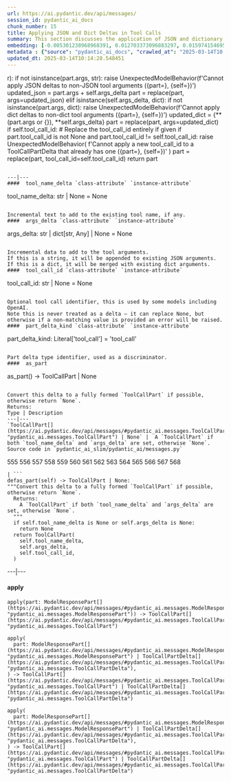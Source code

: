 ```yaml
---
url: https://ai.pydantic.dev/api/messages/
session_id: pydantic_ai_docs
chunk_number: 15
title: Applying JSON and Dict Deltas in Tool Calls
summary: This section discusses the application of JSON and dictionary deltas to tool arguments, highlighting the requirements for valid types and conditions for updates. It also addresses the management of `tool_call_id` during these operations.
embedding: [-0.005301238968968391, 0.012703373096883297, 0.015974154695868492, -0.016941914334893227, 0.018938684836030006, 0.003139093052595854, -0.03856337442994118, -0.019379688426852226, -0.013609882444143295, 0.02162146009504795, -0.004060914274305105, -0.04503143951296806, 0.028346775099635124, -0.039665885269641876, 0.002736370312049985, 0.009775594808161259, -0.038048870861530304, 0.002630713162943721, -0.01501864567399025, 0.06948267668485641, -0.0048142969608306885, -0.02793027088046074, 0.04571744427084923, 0.0057177431881427765, 0.010816855356097221, -0.03351632505655289, 0.02316497452557087, 0.013340380042791367, -0.028787780553102493, -0.03469233587384224, 0.028003772720694542, -0.016206907108426094, -0.022576969116926193, -0.004563169553875923, 0.006725315470248461, 0.011649862863123417, -0.01684391312301159, 0.024794241413474083, -0.0022861785255372524, 0.015925154089927673, 0.006694689858704805, -0.02827327512204647, -0.01917143724858761, 0.03689735755324364, -0.052577510476112366, 0.036333851516246796, -0.031066302210092545, 0.0011231828248128295, -0.026582758873701096, 0.009738844819366932, -0.003295282134786248, 0.013707883656024933, 0.009781720116734505, -0.003647472942247987, 0.0038250996731221676, -0.011478361673653126, -0.04517843946814537, -0.02000444382429123, 0.03829387202858925, -0.02173171192407608, -0.02299347333610058, -0.02423073537647724, 0.007748200558125973, 0.02770976908504963, -0.03829387202858925, 0.02832227572798729, -0.021792961284518242, 0.03260981664061546, -0.026631759479641914, -0.014663392677903175, 0.018926434218883514, 0.030061792582273483, -0.05997658148407936, -0.02012694627046585, 0.009922596625983715, -0.020469948649406433, -0.015729153528809547, 0.019440939649939537, 0.013646632432937622, -0.012378745712339878, -0.0030242481734603643, 0.013867135159671307, 0.012035742402076721, 0.0394698828458786, -0.03542734310030937, -0.03719136118888855, -0.030282294377684593, -0.031899310648441315, -0.006523188203573227, -0.024316485971212387, -0.030086291953921318, -0.026533758267760277, -0.007870701141655445, -0.01047997735440731, 0.044933438301086426, -0.002840496366843581, -0.013511881232261658, 0.0090038375928998, -0.02000444382429123, -0.0036076600663363934, 0.019195936620235443, -0.010100223124027252, 0.009824595414102077, 0.037436362355947495, 0.056742552667856216, -0.008685334585607052, 0.01321787852793932, -0.008495457470417023, -0.03981288522481918, -0.0035739722661674023, -0.04755496233701706, -0.015459650196135044, 0.009444842115044594, 0.024916741997003555, -0.018828433007001877, -0.011784614995121956, -0.027562767267227173, 0.06036858633160591, -0.018914183601737022, -0.06923767179250717, -0.056399546563625336, -0.07031568139791489, 0.02316497452557087, -0.024304237216711044, -0.017370669171214104, 0.021315207704901695, 0.004112977534532547, -0.014761393889784813, -0.030772298574447632, -0.01635390892624855, -0.00018777135119307786, 0.03701985999941826, -0.03684835880994797, 0.0008230548701249063, -0.0010604009730741382, -0.030625298619270325, -0.049637481570243835, 0.07256970554590225, -0.0372648611664772, 0.014663392677903175, -0.0013000438921153545, 0.0005355598987080157, -0.025651749223470688, -0.012243993580341339, -0.018362928181886673, 0.036995358765125275, -0.016611160710453987, 0.01756667159497738, -0.07379471510648727, 0.007337821181863546, 0.0057208058424293995, 0.015876153483986855, 0.014614392071962357, -0.004253854043781757, -0.004875547252595425, 0.01852218061685562, 0.017529919743537903, 0.04855947196483612, 0.03871037811040878, -0.007711450103670359, -0.03920038044452667, -0.013205628842115402, -0.04130740091204643, 0.01835067756474018, -0.03305082023143768, -0.033222321420907974, 0.012250118888914585, -0.022809721529483795, -0.07085468620061874, -0.0473344586789608, -0.01811792701482773, -0.06972768157720566, -0.027783270925283432, -0.01695416495203972, 0.019195936620235443, -0.022870972752571106, -0.03741186484694481, -0.054194528609514236, -0.0394698828458786, -0.004743858706206083, -0.0035800973419100046, 0.014700142666697502, -0.0970209464430809, -8.790417632553726e-05, -0.0654156357049942, -0.048314470797777176, 0.0027103389147669077, 0.040596894919872284, 0.002002894412726164, 0.025798751041293144, 0.017505420371890068, 0.017529919743537903, 0.043316420167684555, -0.0031207178253680468, -0.013426130637526512, -0.028959281742572784, 0.07482372969388962, 0.008654708974063396, 0.06134859472513199, 0.017199167981743813, 0.04596244543790817, 0.04615844786167145, 0.051352500915527344, -0.007772700395435095, 0.02189096249639988, 0.003684223396703601, -0.025676250457763672, -0.001711954129859805, -0.009009962901473045, -0.05821256712079048, -0.02300572395324707, -0.061446595937013626, -0.00950609240680933, 0.027464767917990685, 0.008740459568798542, -0.026264255866408348, -0.032462816685438156, 0.010283974930644035, 0.002111614216119051, 0.04378192499279976, -0.007509322836995125, 0.027072763070464134, 0.029718788340687752, -0.004474355839192867, -0.0225647184997797, -0.002483711577951908, 0.021266207098960876, -0.08227179944515228, 0.010369725525379181, 0.03170330822467804, -0.03562334552407265, -0.0236672293394804, -0.004146665334701538, -0.029228784143924713, 0.009971597231924534, -0.0691886693239212, -0.0093162152916193, -0.03787736967206001, 0.029571788385510445, 0.011453861370682716, -0.051695503294467926, -0.0021131455432623625, -0.013536381535232067, 0.02976778894662857, 0.020249446853995323, 0.011668238788843155, 0.02560274861752987, -0.03692185878753662, -0.002408679574728012, 0.02171946130692959, 0.04980898275971413, -0.010455477051436901, 0.026680760085582733, -0.01956344023346901, -0.040596894919872284, 0.015435149893164635, 0.012580872513353825, -0.001835986622609198, -0.056301549077034, 0.03621135279536247, 0.021364208310842514, -0.0053318641148507595, -0.028910281136631966, -0.0067743160761892796, -0.00817082915455103, 0.011815239675343037, 0.019771691411733627, 0.02954728715121746, 0.038269370794296265, 0.003108467673882842, 0.016476409509778023, 0.03177680820226669, 0.00986747071146965, -0.005778993479907513, -0.027195263653993607, -0.01338937971740961, 0.0375833660364151, 0.05747755989432335, 0.033614326268434525, -0.03285481780767441, 0.013597631826996803, -0.003647472942247987, 0.04081739857792854, -0.009610217995941639, -0.00605768384411931, -0.0042814165353775024, 0.0055646165274083614, -0.02328747697174549, -0.03525584191083908, -0.021266207098960876, -0.0032799693290144205, -0.01039422582834959, 0.025921251624822617, -0.059780582785606384, -0.022932222113013268, 0.0006086778012104332, 0.016059905290603638, -0.04334092140197754, -0.007858451455831528, -0.0462319478392601, -0.016219157725572586, 0.02360597997903824, -0.01211536768823862, 0.033565327525138855, -0.00022260763216763735, 0.01951443962752819, 0.0031222491525113583, -0.057281557470560074, 0.0006683971150778234, -0.04069489613175392, 0.033173322677612305, 0.05821256712079048, -0.03434933349490166, -0.0630636140704155, -0.0285427775233984, 0.0004639732651412487, 0.01369563303887844, 0.004403918050229549, 0.007699199952185154, -0.009101838804781437, 0.02937578596174717, -0.04873097315430641, 0.001275543705560267, 0.010706604458391666, -0.0027241201605647802, 0.052136506885290146, -0.027979271486401558, -0.011104732751846313, 0.014124386943876743, 0.010002221912145615, -0.03635835275053978, -0.015337148681282997, -0.025075994431972504, 0.016451910138130188, -0.002396429656073451, 0.04196890816092491, -0.008581208065152168, -0.007441947236657143, -0.026754260063171387, 0.03579484671354294, -0.07286370545625687, -0.021315207704901695, -0.03684835880994797, -0.03479033708572388, 0.009597968310117722, 0.015533151105046272, 0.0071173193864524364, 0.03750986605882645, -0.012096992693841457, 0.04640345275402069, -0.01668466255068779, -0.005163425114005804, 0.006866191979497671, 0.030845800414681435, -0.014945145696401596, 0.007546073291450739, 0.007595073897391558, -0.03327132388949394, -0.010087973438203335, -0.010192099027335644, -0.02078845165669918, 0.03897988051176071, 0.016941914334893227, -0.018191426992416382, -0.041552405804395676, 0.020139195024967194, -0.022417718544602394, -0.06134859472513199, -0.02168271131813526, -0.02278522215783596, 0.049465980380773544, 0.035549845546483994, -0.02295672334730625, 0.033785827457904816, -0.0495394803583622, -0.02412048541009426, 0.0156066520139575, -0.010424851439893246, 0.015949655324220657, 0.005803493782877922, 0.045423440635204315, 0.041772905737161636, -0.052675511687994, 0.008850711397826672, -0.0005535522359423339, 0.01341388002038002, 0.027685269713401794, -0.006455812603235245, -0.0006997880409471691, 0.0059811207465827465, 0.04743245989084244, -0.0616425983607769, -0.0018206739332526922, 0.00869758427143097, -0.005344114266335964, 0.0338103286921978, 0.028787780553102493, 0.029620787128806114, 0.02682776004076004, -0.012378745712339878, -0.00131688779219985, 0.028126273304224014, 0.002284647198393941, -0.056791551411151886, -0.001185199012979865, 0.053900524973869324, 0.04912297800183296, 0.009842970408499241, 0.03420233353972435, 0.019024435430765152, 0.06242660805583, -0.011521236971020699, 0.042213909327983856, -0.010614728555083275, 0.06943367421627045, -0.040155891329050064, 0.017431920394301414, 0.038783878087997437, 0.033295825123786926, -0.019036684185266495, -0.03991088643670082, -0.004737733397632837, -0.05311651527881622, -0.06203460320830345, -0.023311976343393326, 0.06595464050769806, 0.013646632432937622, -0.015974154695868492, 0.03907788172364235, -0.03341832384467125, 0.031899310648441315, 0.014369389973580837, 0.04557044431567192, -0.029302284121513367, 0.018926434218883514, -0.017211416736245155, -0.031237803399562836, 0.06134859472513199, -0.0026169316843152046, 0.03662785515189171, 0.015569901093840599, -0.02160920947790146, -0.014896145090460777, 0.037338364869356155, -0.06575863808393478, 0.04236091300845146, 0.004707108251750469, -0.025431247428059578, 0.020543450489640236, -0.01696641556918621, 0.0027271828148514032, 0.0195021890103817, 0.008372955955564976, -0.02133970707654953, -0.0004735436523333192, -0.05015198886394501, 0.05821256712079048, -0.012654373422265053, 0.06732665747404099, 2.2813454052084126e-05, 0.04895147681236267, 0.006210810504853725, -0.0005646539502777159, 0.013132127933204174, -0.03351632505655289, -0.035059839487075806, 0.0030625297222286463, -0.0022601468954235315, -0.02234421670436859, 0.011092483066022396, 0.0014646548079326749, 0.0729617103934288, 0.037117861211299896, 0.025455746799707413, -0.027856770902872086, -0.0071111940778791904, 0.04777546599507332, -0.009267214685678482, 0.010706604458391666, 0.01712566614151001, -0.016537660732865334, -0.04677095636725426, -0.0013015751028433442, -0.0009042118908837438, 0.0028175273910164833, 0.07256970554590225, -0.04319392144680023, 0.022846471518278122, -0.005922932643443346, -0.03814687207341194, -0.004158915486186743, -5.928866085014306e-05, -0.002900215797126293, -0.013254628516733646, 0.035280343145132065, 0.05968258157372475, -0.02116820588707924, 0.012556372210383415, 0.02162146009504795, -0.017591170966625214, -0.014834893867373466, -0.016758162528276443, 0.004722421057522297, -0.00023026396229397506, 0.03817136958241463, 0.009622468613088131, 0.03797537088394165, 0.023691730573773384, -0.030674297362565994, 0.04711395874619484, -0.058114565908908844, -0.009432591497898102, 0.025406746193766594, -0.007656324654817581, 0.007729825098067522, 0.02898378111422062, -0.034667838364839554, -0.0034116581082344055, 0.02655825763940811, 0.004664232954382896, -0.013891635462641716, -0.0011545737506821752, -0.029400285333395004, -0.01100673247128725, -0.002054957440122962, 0.004410042893141508, -0.012017366476356983, -0.014896145090460777, -0.0402538925409317, -0.0018712057499215007, 0.05649754777550697, 0.024291986599564552, 0.016537660732865334, 0.0012502777390182018, -0.009052838198840618, -0.009114088490605354, 0.01532489899545908, -0.0032156561501324177, -0.0014960458502173424, -0.0004057851911056787, 0.00618018489331007, 0.00468260794878006, 0.01477364357560873, 0.007282695733010769, 0.00922433938831091, 0.01873043179512024, 0.016010906547307968, -0.0076440745033323765, 0.002427054801955819, 0.0028542778454720974, -0.001023650635033846, -0.023703981190919876, 0.03535384312272072, -0.026509257033467293, 0.014087636955082417, 0.007999327965080738, 0.006780440919101238, 0.025896752253174782, -0.007815576158463955, -0.032021813094615936, 0.02050669863820076, 0.008317830972373486, 0.03498633950948715, 0.015055396594107151, -0.01873043179512024, 0.012133742682635784, 0.04956398159265518, -0.0034759712871164083, 0.003586222417652607, -0.008403581567108631, -0.01663566194474697, 0.01374463364481926, 0.0019584877882152796, -0.03060079738497734, -0.014822644181549549, -0.020212696865200996, 0.0059749954380095005, -0.021082455292344093, -0.03574584797024727, -0.02621525526046753, -0.01817917637526989, -0.02122945711016655, -0.0031222491525113583, -0.0142713887616992, -0.017431920394301414, 0.025896752253174782, -0.014589891768991947, -0.03420233353972435, 0.0036444105207920074, -0.027905771508812904, -0.026509257033467293, 0.0033350950106978416, 0.0016078280750662088, 0.011184358969330788, -0.026901261880993843, -0.01906118541955948, 0.026901261880993843, -0.0037730366457253695, 0.0001154190904344432, 0.022197214886546135, 0.000511825317516923, -0.05958458036184311, 0.0011829021386802197, 0.0372648611664772, -0.0285427775233984, -0.01828942820429802, 0.007209195289760828, 0.0009470873046666384, -0.03452083468437195, 0.01405088696628809, 0.01552090048789978, 0.0032524066045880318, -0.0026582758873701096, -0.008519957773387432, 0.004866359755396843, -0.0034116581082344055, -0.028812279924750328, 0.010345225222408772, 0.03787736967206001, -0.031164303421974182, -0.005405365023761988, -0.014283638447523117, 0.0028741841670125723, 0.008495457470417023, 0.04373292624950409, 0.008415832184255123, 0.02167046070098877, -0.010081848129630089, 0.003515784163028002, 0.02655825763940811, -0.015827154740691185, 0.02993929199874401, 0.03817136958241463, -0.008385206572711468, -0.0008552114595659077, 0.047309961169958115, 0.029473787173628807, -0.019036684185266495, 0.02146220952272415, -0.007846200838685036, -0.026043754070997238, 0.04258141294121742, 0.031678806990385056, -0.038612376898527145, 0.005769805982708931, 0.0270482636988163, -0.004933735355734825, 0.03991088643670082, -0.009677594527602196, -0.0012724811676889658, 0.030674297362565994, -0.05066649243235588, 0.006023996043950319, 0.012047992087900639, 0.014234638772904873, -0.008918086998164654, -0.020702701061964035, -0.02682776004076004, -0.04101339727640152, 0.005922932643443346, -0.02533324621617794, -0.015275898389518261, -0.01341388002038002, -0.00806670356541872, 0.01510439720004797, 0.039763886481523514, 0.04610944911837578, -0.010069597512483597, 0.026092752814292908, 0.008348456583917141, -0.020910954102873802, 0.04588894546031952, 0.02528424561023712, 0.0038710376247763634, 0.01817917637526989, 0.004305916838347912, 0.00730107119306922, -0.02211146429181099, 0.015263648703694344, 0.0327078178524971, -0.021253956481814384, -0.009561218321323395, -0.04650145396590233, -0.0011698863236233592, 0.01568015292286873, -0.02748926728963852, 0.0116376131772995, -0.02766076847910881, 0.004327354487031698, -0.01319337822496891, -0.008703709580004215, -0.037779368460178375, -0.019612440839409828, -0.03981288522481918, 0.05796756222844124, 0.04610944911837578, 0.014810393564403057, 0.004933735355734825, -0.020592451095581055, -0.05664455145597458, 0.003531096735969186, -0.01912243664264679, -0.03493734076619148, -0.003518846817314625, -0.04030289128422737, -0.0027516831178218126, 0.027685269713401794, 0.026043754070997238, 0.02399798296391964, -0.03158080577850342, 0.0048142969608306885, -0.007723700255155563, -0.010927106253802776, -0.012764624319970608, 0.00739907193928957, 0.012838125228881836, 0.03155630826950073, 0.029253283515572548, 0.009022212587296963, -0.023703981190919876, 0.017150167375802994, -0.03750986605882645, 0.000366929336450994, -0.012678873725235462, 0.005886182188987732, -0.03520684316754341, -0.032462816685438156, 0.04003338888287544, 0.021817462518811226, -0.015594401396811008, -0.00981234572827816, 0.027097264304757118, 0.02129070647060871, -0.016047656536102295, 0.009873596020042896, -0.007735950406640768, -0.018877433612942696, 0.021192705258727074, -0.010590228252112865, 0.024598238989710808, 0.015704652294516563, -0.024034732952713966, -0.0005378567730076611, -0.014565391466021538, -0.035059839487075806, -0.007319446187466383, -0.032511815428733826, 0.027513766661286354, -0.018166925758123398, 0.03358982503414154, -0.000609826238360256, 0.007478697691112757, 0.0032125937286764383, -0.0015412181382998824, 0.0025985564570873976, 0.026337755843997, -0.03897988051176071, -0.023030223324894905, -0.03398182988166809, 0.012194993905723095, 0.016451910138130188, 0.0019554253667593002, 0.0060974969528615475, 0.03180130943655968, -0.01850992999970913, -0.028199773281812668, 0.007435822393745184, 0.0004448324616532773, -0.0012303713010624051, -0.001046619494445622, 0.0017318605678156018, 0.017934175208210945, -0.03241381421685219, -0.0003590816049836576, 0.040204890072345734, -0.006792691070586443, 0.005962745286524296, -0.0049612983129918575, 0.0003246281703468412, -0.01372013334184885, 0.00014728853420820087, 0.01778717339038849, -0.03577034920454025, -0.00687231682240963, 0.030968300998210907, 0.025529248639941216, -0.03770586475729942, -0.022870972752571106, 0.0032646567560732365, 0.006363936699926853, -0.017542170360684395, 0.0221727155148983, 0.04091539606451988, 0.03158080577850342, 0.0028588715940713882, -0.030282294377684593, 0.013315879739820957, -0.09143488854169846, -0.01885293237864971, 0.08261480182409286, -0.015753652900457382, 0.037436362355947495, -0.01111085806041956, -0.028395775705575943, 0.028689779341220856, -0.017137916758656502, -0.029645288363099098, 0.025480248034000397, -0.009156963787972927, -0.016255907714366913, 0.009738844819366932, 0.036554355174303055, 0.01945318840444088, 0.00010737995035015047, -0.004792859312146902, 0.012341994792222977, -0.02190321311354637, -0.011025107465684414, 0.03780386596918106, 0.015569901093840599, -0.005007236264646053, -0.03064979799091816, 0.008403581567108631, -0.0029752475675195456, 0.009634718298912048, 0.030404794961214066, 0.025088243186473846, 0.018644681200385094, 0.011453861370682716, -0.011643738485872746, -0.01746867038309574, -0.02660725824534893, 0.030233293771743774, 0.011968366801738739, 0.011349735781550407, 0.048755474388599396, -0.017113415524363518, 0.03768136724829674, -0.03513334318995476, 0.04035189375281334, 0.03834287449717522, 0.020139195024967194, 0.004030289128422737, -0.020531199872493744, 0.0032799693290144205, 0.030135292559862137, 0.034006331115961075, -0.018705932423472404, -0.008330080658197403, -0.025137243792414665, -0.024818740785121918, 0.06076059117913246, 0.022589219734072685, -0.0432429201900959, -0.025259746238589287, 0.028910281136631966, 0.03187480941414833, 0.027758769690990448, -0.0032340313773602247, -0.005001110956072807, -0.0023336478043347597, -0.007889077067375183, -0.022687220945954323, -0.007319446187466383, 0.015876153483986855, -0.025210745632648468, -0.01078010443598032, -0.011619238182902336, 0.0031023425981402397, -0.0049612983129918575, -0.01756667159497738, -0.03513334318995476, 0.0014194825198501348, -0.011337485164403915, -0.012268493883311749, -0.01846092939376831, -0.006743690464645624, 0.04067039489746094, -0.007601198740303516, -0.010051222518086433, 0.018081175163388252, -0.017137916758656502, -0.005729993339627981, 0.017934175208210945, 0.0032370940316468477, 0.007558323442935944, 0.01641516014933586, 0.028591778129339218, 0.030674297362565994, 0.04289991781115532, -0.06080958992242813, -0.05497853457927704, -0.010602477937936783, -0.018987685441970825, 0.013426130637526512, -0.002984435297548771, -0.008660834282636642, -0.03973938524723053, 0.03131130337715149, -0.0225647184997797, -0.03657885640859604, -0.033344823867082596, -0.006333311554044485, 0.00875883549451828, 0.01830167882144451, -0.006915192119777203, 0.04289991781115532, 0.022099215537309647, 0.02156020887196064, 0.007307196035981178, 0.028591778129339218, -0.018705932423472404, -0.006186310201883316, 0.06639564782381058, -0.009169214405119419, -0.013205628842115402, -0.00022011932742316276, -0.02748926728963852, 0.013352629728615284, 0.022037964314222336, 0.015814904123544693, -0.026680760085582733, 0.04757946357131004, -0.004119102377444506, 0.02378973178565502, -0.0017992362845689058, -0.02050669863820076, 0.04346342384815216, 0.009720469824969769, -0.034226831048727036, 0.03498633950948715, -0.0008781804353930056, 0.025431247428059578, 0.037607867270708084, -0.006327186711132526, -0.0030150606762617826, -0.0036780983209609985, -0.020714951679110527, -0.0052216132171452045, 0.046697452664375305, -0.01596190594136715, -0.013021877035498619, 0.004474355839192867, 0.011827490292489529, -0.021939963102340698, 0.009328465908765793, -0.02783227153122425, -0.016010906547307968, 0.01806892640888691, -0.003782224375754595, 0.008924211375415325, -0.01343838032335043, 0.01656216010451317, -0.008085078559815884, -0.038048870861530304, -0.009555093012750149, 0.005809619091451168, -0.006455812603235245, 0.036725856363773346, -0.016317158937454224, -0.028959281742572784, -0.01108635775744915, -0.013805883936583996, -0.006106684450060129, -0.009187589399516582, -0.015067646279931068, 0.019857443869113922, -0.003067123470827937, 0.04211590811610222, 0.006284310948103666, -0.02084970287978649, 0.003984351176768541, 0.022086964920163155, 3.3197343327628914e-06, 0.012813624925911427, 0.016880664974451065, 0.04983348399400711, -0.04206690937280655, 0.01989419385790825, 0.013989635743200779, -0.00590149499475956, 0.019661441445350647, -0.03770586475729942, 0.009040587581694126, 0.026754260063171387, 0.012495121918618679, -0.016696913167834282, 0.04539894312620163, 0.03652985394001007, -0.024867741391062737, 0.021253956481814384, -0.009352966211736202, 0.020163696259260178, 0.04463943466544151, 0.015998655930161476, 0.012458370998501778, 0.01460214238613844, -0.032462816685438156, 0.08016478270292282, -0.00042607446084730327, 0.0022264590952545404, 0.0379018671810627, 0.026582758873701096, -0.009022212587296963, -0.024414487183094025, -0.0013352630194276571, 0.028297774493694305, 0.006177122704684734, -0.009659218601882458, -0.003534159390255809, -0.0025924313813447952, -0.017836173996329308, -0.02555374801158905, -0.01460214238613844, 0.010143098421394825, -0.006804941222071648, -0.029008282348513603, -0.018999934196472168, -0.022687220945954323, 0.0323893167078495, -0.022246215492486954, -0.008630208671092987, 0.035672347992658615, -0.018779432401061058, 0.0699726790189743, 0.03474133834242821, -0.012740124017000198, -0.03430033475160599, 0.004275291692465544, -0.052675511687994, 0.003635222790762782, 0.03515784069895744, -0.03393283113837242, 0.006841691676527262, -0.03268331661820412, -0.0323893167078495, 0.045864444226026535, 0.024904491379857063, 0.020212696865200996, 0.01835067756474018, -0.022809721529483795, 0.010731104761362076, -0.005013361107558012, 0.019771691411733627, 0.02443898841738701, 0.02611725404858589, 0.00634556170552969, -0.0030012791976332664, 0.0062444983050227165, 0.020653700456023216, 0.01906118541955948, 0.03087029978632927, -0.024193985387682915, 0.00873433519154787, 0.041601404547691345, -0.00922433938831091, 0.020702701061964035, 0.004330417141318321, 0.044100429862737656, 0.01613340713083744, 0.0180076751857996, -0.04162590578198433, -0.009555093012750149, 0.0051940507255494595, 0.0033871580380946398, 0.05005398765206337, 0.04228740930557251, -0.014442890882492065, 0.040204890072345734, 0.013818134553730488, 0.01723591797053814, 0.02788127027451992, -0.0375833660364151, -0.01778717339038849, -0.02876327931880951, 0.040547892451286316, -0.02638675644993782, -0.017591170966625214, -0.03138480335474014, 0.022919973358511925, 0.025676250457763672, 0.02660725824534893, -0.061103593558073044, -0.0028619340155273676, -0.03748536482453346, 0.012452245689928532, -0.011000607162714005, -0.004532543942332268, 0.009169214405119419, 0.007656324654817581, -0.0001324544136878103, 0.0001904510718304664, 0.0043212296441197395, -0.002702682511880994, -0.0019998319912701845, -0.0079013267531991, 0.015153396874666214, 0.032462816685438156, -0.003959850873798132, 0.021413208916783333, 0.014406139962375164, 0.022919973358511925, -0.002702682511880994, 0.006272060796618462, -0.03165430948138237, 0.0034637211356312037, -0.006149559747427702, -0.014038636349141598, -0.006578314118087292, 0.010234974324703217, 0.047971464693546295, 0.028567276895046234, 0.04385542497038841, -0.04341442137956619, 0.005589116830378771, -0.01734616793692112, 0.02920428477227688, -0.0017487044679000974, 0.036162350326776505, 0.03750986605882645, 0.02888578176498413, 0.028077272698283195, -0.05586054176092148, -0.01266662310808897, -0.018877433612942696, -0.009775594808161259, -0.017333919182419777, 0.01094548124819994, -0.013450630940496922, 0.010345225222408772, -0.0050746118649840355, -0.018656931817531586, -0.0020488323643803596, -0.044590432196855545, 0.004137477837502956, -0.027685269713401794, -0.030110793188214302, 0.008176954463124275, -0.0186324305832386, -0.037779368460178375, 0.013132127933204174, 0.0017563608707860112, -0.013818134553730488, 0.013903885148465633, 0.020580200478434563, -0.0036444105207920074, 0.0019676752854138613, 0.07163869589567184, 0.010908731259405613, 0.03104180097579956, 0.018987685441970825, -0.009695969521999359, 0.02954728715121746, -0.004063976928591728, 0.0014363264199346304, -0.018338428810238838, -0.034888338297605515, -0.030110793188214302, 0.03670135512948036, -0.005145050119608641, 0.03621135279536247, 0.02555374801158905, -0.0075215729884803295, -0.011686613783240318, 0.02006569504737854, 0.023630479350686073, 0.012090867385268211, 0.011165983974933624, 0.017027664929628372, -0.02616625465452671, -0.03064979799091816, 0.01801992580294609, -0.004566231742501259, 0.014455140568315983, -0.03454533591866493, 0.02239321731030941, 0.00928559061139822, -0.02577424980700016, -0.005684055387973785, 0.0032034062314778566, -0.025088243186473846, -0.0019094872986897826, 0.0022111465223133564, 0.01635390892624855, -0.023030223324894905, -0.00634556170552969, -0.01479814387857914, 0.020077945664525032, -0.02611725404858589, 0.0012487465282902122, -0.011466111056506634, 0.010871980339288712, -0.014161137863993645, 0.01507989689707756, -0.022638220340013504, 0.0220134649425745, 0.019085684791207314, -0.0021422395948320627, -0.03939638286828995, 0.004651982802897692, -0.02494124323129654, -0.004826547112315893, -0.018975434824824333, 0.001897237147204578, 0.026950262486934662, -0.006976442877203226, -0.002397960750386119, -0.04044989496469498, 0.022601470351219177, 0.008568958379328251, 0.027979271486401558, 0.012850374914705753, -0.022797470912337303, 0.0013061689678579569, -0.04478643462061882, -0.009940971620380878, 0.03964138403534889, -0.02993929199874401, 0.01929393783211708, 0.02127845771610737, -0.008703709580004215, 0.014847144484519958, 0.013315879739820957, -0.010657603852450848, -0.04042539373040199, 0.018424179404973984, -0.007882951758801937, -0.0054543656297028065, -0.041821908205747604, -0.004835734609514475, 0.016255907714366913, -0.02739126607775688, -0.0323893167078495, 0.01739516854286194, 0.004067039582878351, -0.027317766100168228, 0.024083733558654785, 0.02976778894662857, -0.007386821787804365, -0.0071173193864524364, 0.009824595414102077, 0.008666959591209888, -0.02184196189045906, -0.006780440919101238, -0.0021361145190894604, 0.022160464897751808, 0.04784896597266197, 0.034667838364839554, -0.014908394776284695, 0.03307532146573067, 0.03280581906437874, -0.0002871121687348932, 0.014589891768991947, 0.0050746118649840355, 0.005757555831223726, -0.003638285445049405, 0.018191426992416382, 0.026509257033467293, 0.019538940861821175, -0.002713401336222887, 0.016096657142043114, 0.0012074023252353072, -0.01228074450045824, -0.0008131016511470079, 0.05581154301762581, -0.019992195069789886, -0.018436430022120476, 0.02278522215783596, 0.001825267798267305, 0.013989635743200779, 0.029571788385510445, -0.010002221912145615, 0.018497679382562637, 0.005962745286524296, -0.022197214886546135, -0.037779368460178375, 0.00873433519154787, -0.02061695046722889, -0.015704652294516563, 0.02582325041294098, -0.03802436962723732, -0.03493734076619148, -0.003999663982540369, -0.01180911436676979, -0.049906983971595764, -0.02560274861752987, 0.02372848056256771, -0.025970252230763435, -0.001892643398605287, 0.036799356341362, -0.01852218061685562, -0.007882951758801937, -0.010737229138612747, 0.020653700456023216, 0.015165647491812706, -0.009414216503500938, 0.004327354487031698, 0.004302854184061289, -0.001035135006532073, 0.002080989070236683, -0.013854884542524815, -0.004207916092127562, -0.033785827457904816, 0.008054452948272228, -0.025847751647233963, -0.017419669777154922, 0.007313320878893137, 0.013548632152378559, -0.019048934802412987, 0.025186244398355484, -0.018056675791740417, 0.002520462032407522, 0.031237803399562836, -0.017615672200918198, 0.025235245004296303, 0.010296225547790527, 0.003286094404757023, -0.012960625812411308, 0.00023198663257062435, 0.01247062161564827, 0.02783227153122425, 0.024732990190386772, -0.010933231562376022, 0.01394063513725996, -0.015092146582901478, -2.9309367164387368e-05, -0.02959628775715828, -0.02328747697174549, 0.016537660732865334, 0.007270445581525564, 0.016721412539482117, -0.01873043179512024, 0.0065109385177493095, 0.013426130637526512, -0.021707210689783096, -0.008685334585607052, -0.027856770902872086, 0.031188802793622017, 0.01568015292286873, -0.004719358403235674, -0.0008490863838233054, 0.024022484198212624, 0.03606434911489487, -0.006676314864307642, 0.007533823139965534, -0.003956788685172796, 0.0076685743406414986, 0.008085078559815884, 0.009977721609175205, 0.0012724811676889658, 0.004979673307389021, -0.01507989689707756, 0.020310698077082634, 0.001636922126635909, -0.007245945278555155, 0.004780609160661697, -0.01745641976594925, 0.01477364357560873, 0.01507989689707756, 0.027170764282345772, -0.006853941828012466, 0.020212696865200996, -0.008893586695194244, -0.009849095717072487, 0.02223396673798561, 0.012415495701134205, -0.041601404547691345, -0.0017839235952124, -0.003766911569982767, 0.02478199079632759, 0.004909235052764416, 0.005748368334025145, -0.012213368900120258, 0.015422900207340717, 0.029718788340687752, 0.015937404707074165, 0.04319392144680023, 0.013046376407146454, -0.042213909327983856, -0.0055952416732907295, 0.028150774538517, 0.008017702959477901, -0.012256244197487831, -0.01679491251707077, 0.00697031756862998, 0.008115704171359539, -0.00644356245175004, -0.0054543656297028065, 0.03775486722588539, 0.010822980664670467, 0.01978394202888012, -0.012096992693841457, 0.007699199952185154, 0.01718691736459732, -0.004624419845640659, 0.003341220086440444, 0.01852218061685562, 0.01663566194474697, 0.037999868392944336, 0.02726876549422741, -0.004406980238854885, 0.0015037021366879344, 0.01967369206249714, 0.03464333713054657, -0.026631759479641914, -0.013046376407146454, 0.02483099140226841, -0.014344889670610428, 0.0039077880792319775, 0.005359427072107792, 0.010651478543877602, -0.021437708288431168, 0.0274402666836977, -0.03243831545114517, -0.013340380042791367, -0.005843306891620159, 0.009677594527602196, 0.005800431594252586, 0.0235079787671566, -0.011741738766431808, 0.018387429416179657, 0.013671132735908031, 0.017101166769862175, -0.01718691736459732, 0.002863465342670679, -0.00439473008736968, -0.03148280456662178, -0.013303629122674465, -0.01656216010451317, 0.020371947437524796, 0.012286869809031487, 0.0002811785088852048, 0.03319782391190529, -0.01890193298459053, -0.006682440172880888, -0.014320389367640018, 0.011692739091813564, 0.012531871907413006, -0.01929393783211708, 0.024071484804153442, 0.005117487162351608, -0.009273339994251728, 0.04601144790649414, 0.015765903517603874, -0.030110793188214302, -0.029669787734746933, -0.0052185505628585815, 0.008372955955564976, -0.029743289574980736, -0.003338157432153821, -0.004253854043781757, 0.007123444229364395, 0.05777156352996826, -0.025798751041293144, 0.010614728555083275, -0.03807336837053299, 0.02511274442076683, 0.003188093425706029, 0.0180076751857996, -0.0014776706229895353, -0.008991586975753307, -0.003797536948695779, 0.020200446248054504, 0.0017134854570031166, -0.0500049851834774, 0.014785894192755222, 0.0015098272124305367, 0.0169051643460989, 0.02200121432542801, 0.021204955875873566, -0.037215862423181534, 0.013021877035498619, -0.005821869242936373, -0.018595680594444275, 0.0008559770649299026, 0.03341832384467125, 0.009052838198840618, -0.00780332600697875, 0.012513496913015842, 0.0073745716363191605, -0.012292994186282158, 0.009009962901473045, 0.0067375656217336655, -0.024732990190386772, 0.004875547252595425, 0.017309417948126793, 0.0060944342985749245, -0.009824595414102077, -0.02511274442076683, -0.026092752814292908, -0.007252070587128401, 0.030674297362565994, 0.03873487561941147, -0.02528424561023712, 0.006017871201038361, -0.01206024270504713, 0.003647472942247987, -0.04040089249610901, -0.00632106140255928, 0.026680760085582733, -0.034839339554309845, 0.0013804353075101972, -0.0025939627084881067, 0.0003606128739193082, -0.026925761252641678, -0.024095984175801277, 0.007693074643611908, 0.02478199079632759, 0.022491218522191048, 0.008997712284326553, 0.03613785281777382, 0.005674867890775204, 0.0072581954300403595, -0.0032493441831320524, -0.01352413184940815, 0.006250623147934675, -0.004486605990678072, -0.00269502610899508, -0.0032462815288454294, 0.03687286004424095, -0.001004509744234383, 0.026068253442645073, -0.019195936620235443, -0.0076379491947591305, -0.021253956481814384, 0.0076685743406414986, 0.006633439566940069, 0.04750596359372139, -0.025872251018881798, 0.033222321420907974, 0.007882951758801937, 0.01125173456966877, 0.007840076461434364, 0.03336932510137558, -0.023752981796860695, 0.003531096735969186]
metadata : {"source": "pydantic_ai_docs", "crawled_at": "2025-03-14T10:14:28.547434", "url_path": "/api/messages/", "chunk_size": 4882}
updated_dt: 2025-03-14T10:14:28.548451
---
```

r):
      if not isinstance(part.args, str):
        raise UnexpectedModelBehavior(f'Cannot apply JSON deltas to non-JSON tool arguments ({part=}, {self=})')
      updated_json = part.args + self.args_delta
      part = replace(part, args=updated_json)
    elif isinstance(self.args_delta, dict):
      if not isinstance(part.args, dict):
        raise UnexpectedModelBehavior(f'Cannot apply dict deltas to non-dict tool arguments ({part=}, {self=})')
      updated_dict = {**(part.args or {}), **self.args_delta}
      part = replace(part, args=updated_dict)
    if self.tool_call_id:
      # Replace the tool_call_id entirely if given
      if part.tool_call_id is not None and part.tool_call_id != self.tool_call_id:
        raise UnexpectedModelBehavior(
          f'Cannot apply a new tool_call_id to a ToolCallPartDelta that already has one ({part=}, {self=})'
        )
      part = replace(part, tool_call_id=self.tool_call_id)
    return part

```
  
---|---  
####  tool_name_delta `class-attribute` `instance-attribute`
```
tool_name_delta: str[](https://docs.python.org/3/library/stdtypes.html#str) | None = None

```

Incremental text to add to the existing tool name, if any.
####  args_delta `class-attribute` `instance-attribute`
```
args_delta: str[](https://docs.python.org/3/library/stdtypes.html#str) | dict[](https://docs.python.org/3/library/stdtypes.html#dict)[str[](https://docs.python.org/3/library/stdtypes.html#str), Any[](https://docs.python.org/3/library/typing.html#typing.Any "typing.Any")] | None = None

```

Incremental data to add to the tool arguments.
If this is a string, it will be appended to existing JSON arguments. If this is a dict, it will be merged with existing dict arguments.
####  tool_call_id `class-attribute` `instance-attribute`
```
tool_call_id: str[](https://docs.python.org/3/library/stdtypes.html#str) | None = None

```

Optional tool call identifier, this is used by some models including OpenAI.
Note this is never treated as a delta — it can replace None, but otherwise if a non-matching value is provided an error will be raised.
####  part_delta_kind `class-attribute` `instance-attribute`
```
part_delta_kind: Literal[](https://docs.python.org/3/library/typing.html#typing.Literal "typing.Literal")['tool_call'] = 'tool_call'

```

Part delta type identifier, used as a discriminator.
####  as_part
```
as_part() -> ToolCallPart[](https://ai.pydantic.dev/api/messages/#pydantic_ai.messages.ToolCallPart "pydantic_ai.messages.ToolCallPart") | None

```

Convert this delta to a fully formed `ToolCallPart` if possible, otherwise return `None`.
Returns:
Type | Description  
---|---  
`ToolCallPart[](https://ai.pydantic.dev/api/messages/#pydantic_ai.messages.ToolCallPart "pydantic_ai.messages.ToolCallPart") | None` |  A `ToolCallPart` if both `tool_name_delta` and `args_delta` are set, otherwise `None`.  
Source code in `pydantic_ai_slim/pydantic_ai/messages.py`
```
555
556
557
558
559
560
561
562
563
564
565
566
567
568
```
| ```
defas_part(self) -> ToolCallPart | None:
"""Convert this delta to a fully formed `ToolCallPart` if possible, otherwise return `None`.
  Returns:
    A `ToolCallPart` if both `tool_name_delta` and `args_delta` are set, otherwise `None`.
  """
  if self.tool_name_delta is None or self.args_delta is None:
    return None
  return ToolCallPart(
    self.tool_name_delta,
    self.args_delta,
    self.tool_call_id,
  )

```
  
---|---  
####  apply
```
apply(part: ModelResponsePart[](https://ai.pydantic.dev/api/messages/#pydantic_ai.messages.ModelResponsePart "pydantic_ai.messages.ModelResponsePart")) -> ToolCallPart[](https://ai.pydantic.dev/api/messages/#pydantic_ai.messages.ToolCallPart "pydantic_ai.messages.ToolCallPart")

```

```
apply(
  part: ModelResponsePart[](https://ai.pydantic.dev/api/messages/#pydantic_ai.messages.ModelResponsePart "pydantic_ai.messages.ModelResponsePart") | ToolCallPartDelta[](https://ai.pydantic.dev/api/messages/#pydantic_ai.messages.ToolCallPartDelta "pydantic_ai.messages.ToolCallPartDelta"),
) -> ToolCallPart[](https://ai.pydantic.dev/api/messages/#pydantic_ai.messages.ToolCallPart "pydantic_ai.messages.ToolCallPart") | ToolCallPartDelta[](https://ai.pydantic.dev/api/messages/#pydantic_ai.messages.ToolCallPartDelta "pydantic_ai.messages.ToolCallPartDelta")

```

```
apply(
  part: ModelResponsePart[](https://ai.pydantic.dev/api/messages/#pydantic_ai.messages.ModelResponsePart "pydantic_ai.messages.ModelResponsePart") | ToolCallPartDelta[](https://ai.pydantic.dev/api/messages/#pydantic_ai.messages.ToolCallPartDelta "pydantic_ai.messages.ToolCallPartDelta"),
) -> ToolCallPart[](https://ai.pydantic.dev/api/messages/#pydantic_ai.messages.ToolCallPart "pydantic_ai.messages.ToolCallPart") | ToolCallPartDelta[](https://ai.pydantic.dev/api/messages/#pydantic_ai.messages.ToolCallPartDelta "pydantic_ai.messages.ToolCallPartDelta")